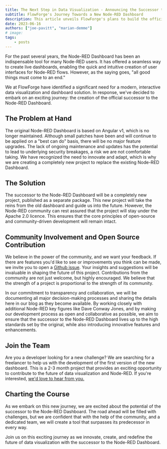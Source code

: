```yaml
---
title: The Next Step in Data Visualization - Announcing the Successor to the Node-RED Dashboard
subtitle: FlowForge's Journey Towards a New Node-RED Dashboard
description: This article unveils FlowForge's plans to build the official successor to the Node-RED Dashboard.
date: 2023-06-16
authors: ["joe-pavitt", "marian-demme"]
# image: 
tags:
    - posts
---
```


For the past several years, the Node-RED Dashboard has been an indispensable tool for many Node-RED users. It has offered a seamless way to create live dashboards, enabling the quick and intuitive creation of user interfaces for Node-RED flows. However, as the saying goes, "all good things must come to an end." 
<!--more-->
We at FlowForge have identified a significant need for a modern, interactive data visualization and dashboard solution. In response, we've decided to embark on an exciting journey: the creation of the official successor to the Node-RED Dashboard.

## The Problem at Hand

The original Node-RED Dashboard is based on Angular v1, which is no longer maintained. Although small patches have been and will continue to be applied on a "best can do" basis, there will be no major feature upgrades. The lack of ongoing maintenance and updates has the potential to lead to underlying security breakages, a risk we are not comfortable taking. We have recognized the need to innovate and adapt, which is why we are creating a completely new project to replace the existing Node-RED Dashboard.

## The Solution

The successor to the Node-RED Dashboard will be a completely new project, published as a separate package. This new project will take the reins from the old dashboard and guide us into the future. However, the Node-RED community can rest assured that the project will stay under the Apache 2.0 licence. This ensures that the core principles of open-source and community-driven development will remain intact.

## Community Involvement and Open Source Contribution

We believe in the power of the community, and we want your feedback. If there are features you'd like to see or improvements you think can be made, we invite you to open a [Github issue](https://github.com/flowforge/flowforge-nr-dashboard/issues/new/choose). Your insights and suggestions will be invaluable in shaping the future of this project. Contributions from the community are not just welcome, but highly encouraged. We believe that the strength of a project is proportional to the strength of its community.

In our commitment to transparency and collaboration, we will be documenting all major decision-making processes and sharing the details here in our blog as they become available. By working closely with additional Node-RED key figures like Dave Conway Jones, and by making our development process as open and collaborative as possible, we aim to ensure that the successor to the Node-RED Dashboard lives up to the high standards set by the original, while also introducing innovative features and enhancements.

## Join the Team

Are you a developer looking for a new challenge? We are searching for a freelancer to help us with the development of the first version of the new dashboard. This is a 2-3 month project that provides an exciting opportunity to contribute to the future of data visualization and Node-RED. If you're interested, [we'd love to hear from you.](https://boards.greenhouse.io/flowforge)

## Charting the Course

As we embark on this new journey, we are excited about the potential of the successor to the Node-RED Dashboard. The road ahead will be filled with challenges, but we are confident that with the help of the community, and a dedicated team, we will create a tool that surpasses its predecessor in every way.

Join us on this exciting journey as we innovate, create, and redefine the future of data visualization with the successor to the Node-RED Dashboard.